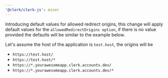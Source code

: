 ```yaml
---
'@clerk/clerk-js': minor
---
```


Introducing default values for allowed redirect origins, this change will apply default values for the `allowedRedirectOrigins option`, if there is no value provided the defaults will be similar to the example below.

Let's assume the host of the application is `test.host`, the origins will be
- `https://test.host/`
- `https://test.host/*`
- `https://*.yourawesomeapp.clerk.accounts.dev/`
- `https://*.yourawesomeapp.clerk.accounts.dev/*`

